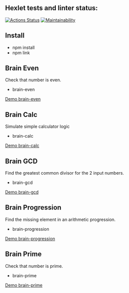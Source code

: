 ## Hexlet tests and linter status:
[![Actions Status](https://github.com/AlbertDavletov/frontend-project-lvl1/workflows/hexlet-check/badge.svg)](https://github.com/AlbertDavletov/frontend-project-lvl1/actions) [![Maintainability](https://api.codeclimate.com/v1/badges/a99a88d28ad37a79dbf6/maintainability)](https://codeclimate.com/github/codeclimate/codeclimate/maintainability)

## Install

- npm install
- npm link

## Brain Even

Check that number is even.
- brain-even

[Demo brain-even](https://asciinema.org/a/514564)

## Brain Calc

Simulate simple calculator logic
- brain-calc

[Demo brain-calc](https://asciinema.org/a/514565)

## Brain GCD

Find the greatest common divisor for the 2 input numbers.
- brain-gcd

[Demo brain-gcd](https://asciinema.org/a/514566)

## Brain Progression

Find the missing element in an arithmetic progression.
- brain-progression

[Demo brain-progression](https://asciinema.org/a/514567)

## Brain Prime

Check that number is prime.
- brain-prime

[Demo brain-prime](https://asciinema.org/a/514568)
